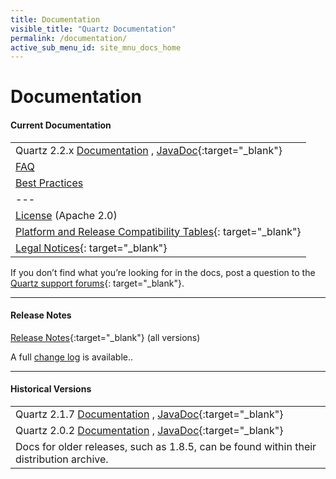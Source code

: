 ```yaml
---
title: Documentation
visible_title: "Quartz Documentation"
permalink: /documentation/
active_sub_menu_id: site_mnu_docs_home
---
```


# Documentation

<a name="current_version"/>

#### Current Documentation

| |
|:----|
|Quartz 2.2.x [Documentation](/documentation/quartz-2.2.x/quick-start.html) , [JavaDoc](/api/2.2.1/index.html){:target="_blank"} |
[FAQ](/documentation/faq.html) |
[Best Practices](/documentation/best-practices.html) |
|--- &nbsp; |
|[License](/overview/license.html) (Apache 2.0)|
|[Platform and Release Compatibility Tables](http://www.terracotta.org/confluence/display/release/Home){: target="_blank"}|
|[Legal Notices](http://documentation.softwareag.com/legal/){: target="_blank"}|

If you don’t find what you’re looking for in the docs, post a question to the [Quartz support forums](https://groups.google.com/forum/#!forum/quartz-scheduler){: target="_blank"}.

---

#### Release Notes

[Release Notes](https://confluence.terracotta.org//display/release/Home){:target="_blank"}  (all versions)

A full [change log](https://jira.terracotta.org/jira/browse/QTZ/?selectedTab=com.atlassian.jira.jira-projects-plugin:changelog-panel) is available..

---

<a name="historical_versions"/>

#### Historical Versions

| |
|:----|
|Quartz 2.1.7 [Documentation](/documentation/quartz-2.1.x/quick-start.html) , [JavaDoc](/api/2.1.7/index.html){:target="_blank"} |
|Quartz 2.0.2 [Documentation](/documentation/quartz-2.x/quick-start.html) , [JavaDoc](/api/previous_versions/2.0.2/index.html){:target="_blank"} |
|Docs for older releases, such as 1.8.5, can be found within their distribution archive.|
